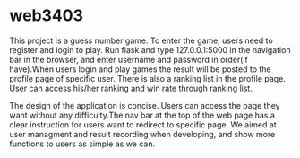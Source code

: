 # web3403
This project is a guess number game. To enter the game, users need to register and login to play.
Run flask and type 127.0.0.1:5000 in the navigation bar in the browser, and enter username and password in order(if have).When users login and play games the result will be posted to the profile page of specific user. There is also a ranking list in the profile page. User can access his/her ranking and win rate through ranking list.

The design of the application is concise. Users can access the page they want without any difficulty.The nav bar at the top of the web page has a clear instruction for users want to redirect to specific page.
We aimed at user managment and result recording when developing, and show more functions to users as simple as we can.
